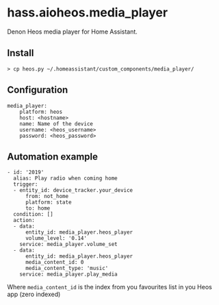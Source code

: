 # hass.aioheos.media_player

Denon Heos media player for Home Assistant.

## Install

    > cp heos.py ~/.homeassistant/custom_components/media_player/

## Configuration

    media_player:
        platform: heos
        host: <hostname>
        name: Name of the device
        username: <heos_username>
        password: <heos_password>

## Automation example

    - id: '2019'
      alias: Play radio when coming home
      trigger:
      - entity_id: device_tracker.your_device
          from: not_home
          platform: state
          to: home
      condition: []
      action:
      - data:
          entity_id: media_player.heos_player
          volume_level: '0.14'
        service: media_player.volume_set
      - data:
          entity_id: media_player.heos_player
          media_content_id: 0
          media_content_type: 'music'
        service: media_player.play_media

Where `media_content_id` is the index from you favourites list in you Heos app (zero indexed)